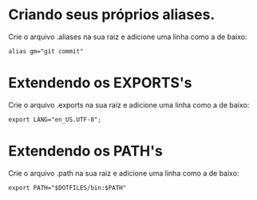 
# Criando seus próprios aliases.
Crie o arquivo .aliases na sua raiz e adicione uma linha como a de baixo:
```
alias gm="git commit"
```

# Extendendo os EXPORTS's 
Crie o arquivo .exports na sua raiz e adicione uma linha como a de baixo:
```
export LANG="en_US.UTF-8";
```
# Extendendo os PATH's 
Crie o arquivo .path na sua raiz e adicione uma linha como a de baixo:
```
export PATH="$DOTFILES/bin:$PATH"
```